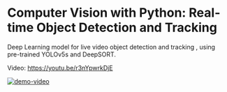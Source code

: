 # Computer Vision with Python: Real-time Object Detection and Tracking
Deep Learning model for live video object detection and tracking , using pre-trained YOLOv5s and DeepSORT.

Video: https://youtu.be/r3nYpwrkDjE

 [![demo-video](https://img.youtube.com/vi/r3nYpwrkDjE/0.jpg)](https://www.youtube.com/watch?v=r3nYpwrkDjE)
